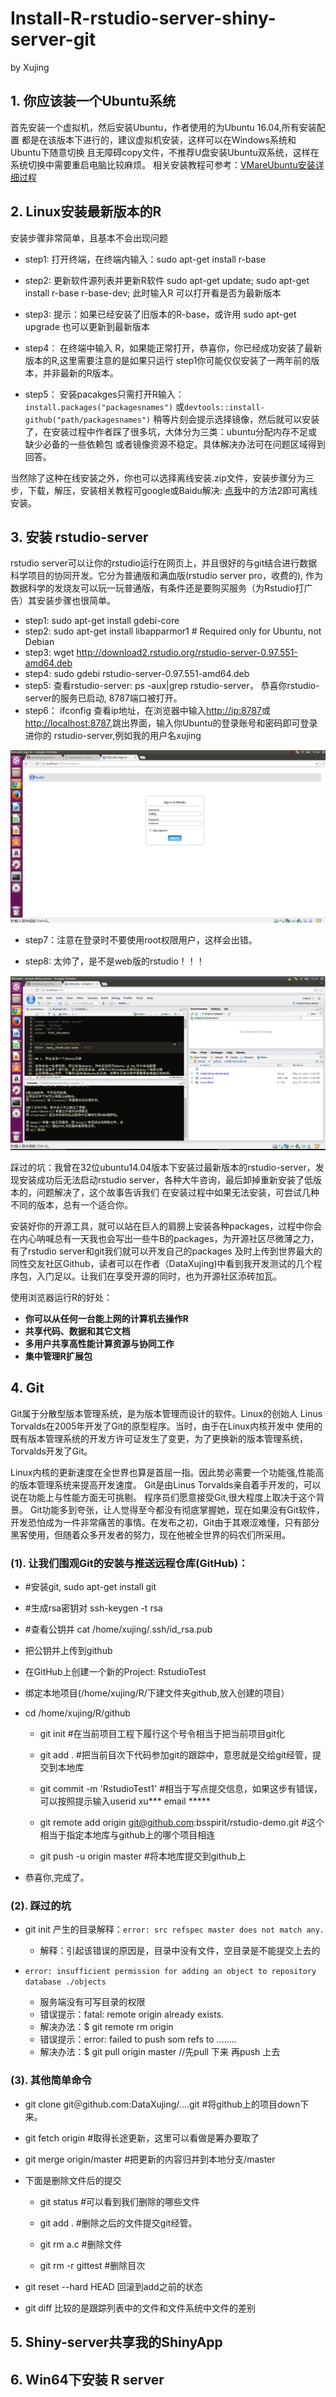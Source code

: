 # Install-R-rstudio-server-shiny-server-git

by Xujing



## 1. 你应该装一个Ubuntu系统

首先安装一个虚拟机，然后安装Ubuntu，作者使用的为Ubuntu 16.04,所有安装配置
都是在该版本下进行的，建议虚拟机安装，这样可以在Windows系统和Ubuntu下随意切换
且无障碍copy文件，不推荐U盘安装Ubuntu双系统，这样在系统切换中需要重启电脑比较麻烦。
相关安装教程可参考：[VMareUbuntu安装详细过程](http://blog.csdn.net/u013142781/article/details/50529030)



## 2. Linux安装最新版本的R

安装步骤非常简单，且基本不会出现问题

+ step1: 打开终端，在终端内输入：sudo apt-get install r-base

+ step2: 更新软件源列表并更新R软件 sudo apt-get update; sudo apt-get install r-base r-base-dev;
此时输入R 可以打开看是否为最新版本

+ step3: 提示：如果已经安装了旧版本的R-base，或许用 sudo apt-get upgrade 也可以更新到最新版本

+ step4： 在终端中输入 R，如果能正常打开，恭喜你，你已经成功安装了最新版本的R,这里需要注意的是如果只运行
step1你可能仅仅安装了一两年前的版本，并非最新的R版本。

+ step5： 安装pacakges只需打开R输入：`install.packages("packagesnames")` 或`devtools::install-github("path/packagesnames")`
稍等片刻会提示选择镜像，然后就可以安装了，在安装过程中作者踩了很多坑，大体分为三类：ubuntu分配内存不足或缺少必备的一些依赖包
或者镜像资源不稳定。具体解决办法可在问题区域得到回答。

当然除了这种在线安装之外，你也可以选择离线安装.zip文件，安装步骤分为三步，下载，解压，安装相关教程可google或Baidu解决: [点我](http://blog.sina.com.cn/s/blog_6583048d01018ac5.html)中的方法2即可离线安装。

## 3. 安装 rstudio-server

rstudio server可以让你的rstudio运行在网页上，并且很好的与git结合进行数据科学项目的协同开发。它分为普通版和满血版(rstudio server pro，收费的),
作为数据科学的发烧友可以玩一玩普通版，有条件还是要购买服务（为Rstudio打广告）其安装步骤也很简单。

+ step1:  sudo apt-get install gdebi-core
+ step2:  sudo apt-get install libapparmor1  # Required only for Ubuntu, not Debian
+ step3: wget http://download2.rstudio.org/rstudio-server-0.97.551-amd64.deb
+ step4: sudo gdebi rstudio-server-0.97.551-amd64.deb
+ step5: 查看rstudio-server: ps -aux|grep rstudio-server， 恭喜你rstudio-server的服务已启动, 8787端口被打开。
+ step6： ifconfig 查看ip地址，在浏览器中输入<http://ip:8787>或<http://localhost:8787>,跳出界面，输入你Ubuntu的登录账号和密码即可登录进你的
rstudio-server,例如我的用户名xujing

![rstudio-server登录](load.png)

+ step7：注意在登录时不要使用root权限用户，这样会出错。

+ step8: 太帅了，是不是web版的rstudio！！！

![登录成功的界面](success.png)

踩过的坑：我曾在32位ubuntu14.04版本下安装过最新版本的rstudio-server，发现安装成功后无法启动rstudio server，各种大牛咨询，最后卸掉重新安装了低版本的，问题解决了，这个故事告诉我们
在安装过程中如果无法安装，可尝试几种不同的版本，总有一个适合你。

安装好你的开源工具，就可以站在巨人的肩膀上安装各种packages，过程中你会在内心呐喊总有一天我也会写出一些牛B的packages，为开源社区尽微薄之力， 有了rstudio server和git我们就可以开发自己的packages
及时上传到世界最大的同性交友社区Github，读者可以在作者（DataXujing)中看到我开发测试的几个程序包，入门足以。让我们在享受开源的同时，也为开源社区添砖加瓦。


使用浏览器运行R的好处：

+ **你可以从任何一台能上网的计算机去操作R**
+ **共享代码、数据和其它文档**
+ **多用户共享高性能计算资源与协同工作** 
+ **集中管理R扩展包** 

## 4. Git


Git属于分散型版本管理系统，是为版本管理而设计的软件。Linux的创始人
Linus Torvalds在2005年开发了Git的原型程序。当时，由于在Linux内核开发中
使用的既有版本管理系统的开发方许可证发生了变更，为了更换新的版本管理系统，Torvalds开发了Git。

Linux内核的更新速度在全世界也算是首屈一指。因此势必需要一个功能强,性能高的版本管理系统来提高开发速度。
Git是由Linus Torvalds亲自着手开发的，可以说在功能上与性能方面无可挑剔。
程序员们愿意接受Git,很大程度上取决于这个背景。
Git功能多到夸张，让人觉得至今都没有彻底掌握她，现在如果没有Git软件，开发恐怕成为一件非常痛苦的事情。在发布之初，Git由于其艰涩难懂，只有部分黑客使用，但随着众多开发者的努力，现在他被全世界的码农们所采用。

### (1). 让我们围观Git的安装与推送远程仓库(GitHub)：

+ #安装git, sudo apt-get install git

+ #生成rsa密钥对  ssh-keygen -t rsa

+ #查看公钥并  cat /home/xujing/.ssh/id_rsa.pub

+ 把公钥并上传到github

+ 在GitHub上创建一个新的Project: RstudioTest

+ 绑定本地项目(/home/xujing/R/下建文件夹github,放入创建的项目）

+ cd /home/xujing/R/github
  
  - git init  #在当前项目工程下履行这个号令相当于把当前项目git化

  - git add . #把当前目次下代码参加git的跟踪中，意思就是交给git经管，提交到本地库

  - git commit -m 'RstudioTest1' #相当于写点提交信息，如果这步有错误，可以按照提示输入userid xu*** email *****

  - git remote add origin git@github.com:bsspirit/rstudio-demo.git #这个相当于指定本地库与github上的哪个项目相连

  - git push -u origin master #将本地库提交到github上

+ 恭喜你,完成了。


### (2). 踩过的坑


+ git init 产生的目录解释：`error: src refspec master does not match any.`
  - 解释：引起该错误的原因是，目录中没有文件，空目录是不能提交上去的

+ `error: insufficient permission for adding an object to repository database ./objects`

  - 服务端没有可写目录的权限
  - 错误提示：fatal: remote origin already exists.
  - 解决办法：$ git remote rm origin
  - 错误提示：error: failed to push som refs to ........
  - 解决办法：$ git pull origin master //先pull 下来 再push 上去



### (3). 其他简单命令

+ git clone git＠github.com:DataXujing/....git #将github上的项目down下来。

+ git fetch origin  #取得长途更新，这里可以看做是筹办要取了

+ git merge origin/master   #把更新的内容归并到本地分支/master

+ 下面是删除文件后的提交

  - git status  #可以看到我们删除的哪些文件

  - git add .  #删除之后的文件提交git经管。

  - git rm a.c  #删除文件

  - git rm -r gittest  #删除目次

+ git reset --hard HEAD 回滚到add之前的状态
+ git diff 比较的是跟踪列表中的文件和文件系统中文件的差别


## 5. Shiny-server共享我的ShinyApp


## 6. Win64下安装 R server 



